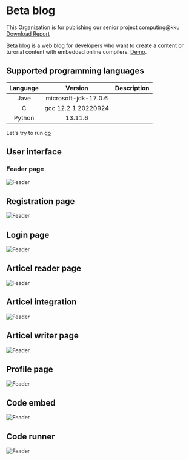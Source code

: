 # Beta blog

This Organization is for publishing our senior project computing@kku [Download Report](https://github.com/UntitleCMS/.github/blob/main/BetaBlog-Report.pdf)

Beta blog is a web blog for developers who want to create a content
or turorial content with embedded online compilers.
[Demo](https://blog.villsource.net/).

## Supported programming languages

| Language |       Version        | Description |
| :------: | :------------------: | :---------: |
|   Jave   | microsoft-jdk-17.0.6 |             |
|    C     | gcc 12.2.1 20220924  |             |
|  Python  |       13.11.6        |             |

Let's try to run [go](https://p.villsource.tk/post/BqCovOsGxES8_v39MXdFeQ)

## User interface

### Feader page

![Feader](https://raw.githubusercontent.com/UntitleCMS/.github/main/profile/interface/home.png)

## Registration page

![Feader](https://raw.githubusercontent.com/UntitleCMS/.github/main/profile/interface/register.png)


## Login page

![Feader](https://raw.githubusercontent.com/UntitleCMS/.github/main/profile/interface/login.png)

## Articel reader page

![Feader](https://raw.githubusercontent.com/UntitleCMS/.github/main/profile/interface/article.png)

## Articel integration

![Feader](https://raw.githubusercontent.com/UntitleCMS/.github/main/profile/interface/action.png)

## Articel writer page

![Feader](https://raw.githubusercontent.com/UntitleCMS/.github/main/profile/interface/write.png)

## Profile page

![Feader](https://raw.githubusercontent.com/UntitleCMS/.github/main/profile/interface/profile.png)

## Code embed

![Feader](https://raw.githubusercontent.com/UntitleCMS/.github/main/profile/interface/code.png)

## Code runner

![Feader](https://raw.githubusercontent.com/UntitleCMS/.github/main/profile/interface/run.png)

